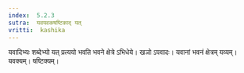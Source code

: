 ```yaml
---
index:  5.2.3
sutra:  यवयवकषष्टिकाद् यत्
vritti:  kashika 
---
```


यवादिभ्यः शब्देभ्यो यत् प्रत्ययो भवति भवने क्षेत्रे ऽभिधेये। खञो ऽपवादः। यवानां भवनं क्षेत्रम् यव्यम्। यवक्यम्। षष्टिक्यम्।

